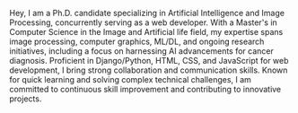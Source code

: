 Hey, I am a Ph.D. candidate specializing in Artificial Intelligence and Image Processing, concurrently serving as a web developer. With a Master's in Computer Science in the Image and Artificial life field, my expertise spans image processing, computer graphics, ML/DL, and ongoing research initiatives, including a focus on harnessing AI advancements for cancer diagnosis. Proficient in Django/Python, HTML, CSS, and JavaScript for web development, I bring strong collaboration and communication skills. Known for quick learning and solving complex technical challenges, I am committed to continuous skill improvement and contributing to innovative projects.
